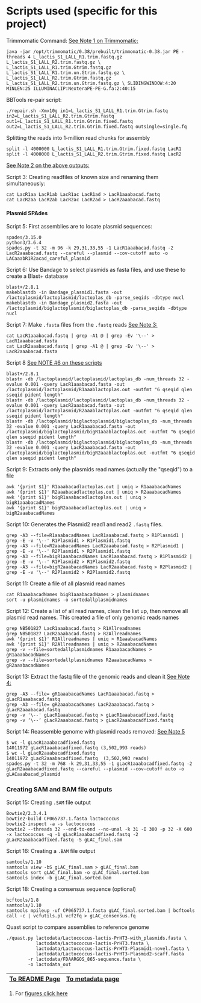 ---
---
# Scripts used (specific for this project)

<a name="trim01"></a>
Trimmomatic Command: [See Note 1 on Trimmomatic:](/notes.md#01)

`java -jar /opt/trimmomatic/0.38/prebuilt/trimmomatic-0.38.jar PE -threads 4 L_lactis_S1_LALL_R1.trim.fastq.gz L_lactis_S1_LALL_R2.trim.fastq.gz \
            L_lactis_S1_LALL_R1.trim.Gtrim.fastq.gz L_lactis_S1_LALL_R1.trim.un.Gtrim.fastq.gz \
            L_lactis_S1_LALL_R2.trim.Gtrim.fastq.gz L_lactis_S1_LALL_R2.trim.un.Gtrim.fastq.gz \
            SLIDINGWINDOW:4:20 MINLEN:25 ILLUMINACLIP:NexteraPE-PE-G.fa:2:40:15`

<a name="BB01"></a>
BBTools re-pair script:

`./repair.sh -Xmx10g in1=L_lactis_S1_LALL_R1.trim.Gtrim.fastq in2=L_lactis_S1_LALL_R2.trim.Gtrim.fastq out1=L_lactis_S1_LALL_R1.trim.Gtrim.fixed.fastq out2=L_lactis_S1_LALL_R2.trim.Gtrim.fixed.fastq outsingle=single.fq`

<a name="thresh01"></a>
Splitting the reads into 1-million read chunks for assembly

<!--

tar -czf L_lactis_S1_LALL_R1.trim.Gtrim.fastq.gz L_lactis_S1_LALL_R1.trim.Gtrim.fixed.fastq
tar -czf L_lactis_S1_LALL_R2.trim.Gtrim.fastq.gz L_lactis_S1_LALL_R2.trim.Gtrim.fixed.fastq
zcat L_lactis_S1_LALL_R1.trim.Gtrim.fastq.gz | split -l 4000000 - LacR1
zcat L_lactis_S1_LALL_R2.trim.Gtrim.fastq.gz | split -l 4000000 - LacR2

-->

```
split -l 4000000 L_lactis_S1_LALL_R1.trim.Gtrim.fixed.fastq LacR1
split -l 4000000 L_lactis_S1_LALL_R2.trim.Gtrim.fixed.fastq LacR2
```
[See Note 2 on the above outputs:](/notes.md#02)

<a name="cat01"> </a>
Script 3: Creating readfiles of known size and renaming them simultaneously:
```
cat LacR1aa LacR1ab LacR1ac LacR1ad > LacR1aaabacad.fastq
cat LacR2aa LacR2ab LacR2ac LacR2ad > LacR2aaabacad.fastq
```

#### Plasmid SPAdes

<a name="scr05"></a>
Script 5: First assemblies are to locate plasmid sequences:
```
spades/3.15.0
python3/3.6.4
spades.py -t 32 -m 96 -k 29,31,33,55 -1 LacR1aaabacad.fastq -2 LacR2aaabacad.fastq --careful --plasmid --cov-cutoff auto -o LACaaabR1R2acad_careful_plasmid
```

<a name="scr06"></a>
Script 6: Use Bandage to select plasmids as fasta files, and use these to create a Blast+ database
```
blast+/2.8.1
makeblastdb -in Bandage_plasmid1.fasta -out /lactoplasmid/lactoplasmid/lactoplas_db -parse_seqids -dbtype nucl
makeblastdb -in Bandage_plasmid2.fasta -out /lactoplasmid/biglactoplasmid/biglactoplas_db -parse_seqids -dbtype nucl
```

Script 7: Make `.fasta` files from the `.fastq` reads [See Note 3:](/notes.md#03)
<a name="scr07"></a>
```
cat LacR1aaabacad.fastq | grep -A1 @ | grep -Ev '\--' > LacR1aaabacad.fasta
cat LacR2aaabacad.fastq | grep -A1 @ | grep -Ev '\--' > LacR2aaabacad.fasta
```

<a name="scr08"></a>
Script 8 [See NOTE #6 on these scripts](/notes.md#06)
```
blast+/2.8.1
blastn -db /lactoplasmid/lactoplasmid/lactoplas_db -num_threads 32 -evalue 0.001 -query LacR1aaabacad.fasta -out /lactoplasmid/lactoplasmid/R1aaablactoplas.out -outfmt "6 qseqid qlen sseqid pident length"
blastn -db /lactoplasmid/lactoplasmid/lactoplas_db -num_threads 32 -evalue 0.001 -query LacR2aaabacad.fasta -out /lactoplasmid/lactoplasmid/R2aaablactoplas.out -outfmt "6 qseqid qlen sseqid pident length"
blastn -db /lactoplasmid/biglactoplasmid/biglactoplas_db -num_threads 32 -evalue 0.001 -query LacR1aaabacad.fasta -out /lactoplasmid/biglactoplasmid/bigR1aaablactoplas.out -outfmt "6 qseqid qlen sseqid pident length"
blastn -db /lactoplasmid/biglactoplasmid/biglactoplas_db -num_threads 32 -evalue 0.001 -query LacR2aaabacad.fasta -out /lactoplasmid/biglactoplasmid/bigR2aaablactoplas.out -outfmt "6 qseqid qlen sseqid pident length"
```

<a name="scr09"></a>
Script 9: Extracts only the plasmids read names (actually the "qseqid") to a file
```
awk '{print $1}' R1aaabacadlactoplas.out | uniq > R1aaabacadNames
awk '{print $1}' R2aaabacadlactoplas.out | uniq > R2aaabacadNames
awk '{print $1}' bigR1aaabacadlactoplas.out | uniq > bigR1aaabacadNames
awk '{print $1}' bigR2aaabacadlactoplas.out | uniq > bigR2aaabacadNames
```

<a name="scr10"></a>
Script 10: Generates the Plasmid2 read1 and read2 `.fastq` files.
```
grep -A3 --file=R1aaabacadNames LacR1aaabacad.fastq > R1Plasmid1 | grep -E -v '\--' R1Plasmid1 > R1Plasmid1.fastq
grep -A3 --file=R2aaabacadNames LacR2aaabacad.fastq > R2Plasmid1 | grep -E -v '\--' R2Plasmid1 > R2Plasmid1.fastq
grep -A3 --file=bigR1aaabacadNames LacR1aaabacad.fastq > R1Plasmid2 | grep -E -v '\--' R1Plasmid2 > R1Plasmid2.fastq
grep -A3 --file=bigR2aaabacadNames LacR2aaabacad.fastq > R2Plasmid2 | grep -E -v '\--' R2Plasmid2 > R2Plasmid2.fastq
```

<a name="scr11"></a>
Script 11: Create a file of all plasmid read names
```
cat R1aaabacadNames bigR1aaabacadNames > plasmidnames
sort -u plasmidnames -o sortedallplasmidnames
```

<a name="scr12"></a>
Script 12: Create a list of all read names, clean the list up, then remove all plasmid read names. 
This created a file of only genomic reads names
```
grep NB501827 LacR1aaabacad.fastq > R1Allreadnames
grep NB501827 LacR2aaabacad.fastq > R2Allreadnames
awk '{print $1}' R1Allreadnames | uniq > R1aaabacadNames
awk '{print $1}' R2Allreadnames | uniq > R2aaabacadNames
grep -v --file=sortedallplasmidnames R1aaabacadNames > gR1aaabacadNames
grep -v --file=sortedallplasmidnames R2aaabacadNames > gR2aaabacadNames
```

<a name="scr13"></a>
Script 13: Extract the fastq file of the genomic reads and clean it [See Note 4:](/notes.md#04)
```
grep -A3 --file= gR1aaabacadNames LacR1aaabacad.fastq > gLacR1aaabacad.fastq
grep -A3 --file= gR2aaabacadNames LacR2aaabacad.fastq > gLacR2aaabacad.fastq
grep -v '\--' gLacR1aaabacad.fastq > gLacR1aaabacadfixed.fastq
grep -v ‘\--‘ gLacR2aaabacad.fastq > gLacR2aaabacadfixed.fastq
```

<a name="scr14"></a>
Script 14: Reassemble genome with plasmid reads removed: [See Note 5](/notes.md#05)
```
$ wc -l gLacR1aaabacadfixed.fastq
14011972 gLacR1aaabacadfixed.fastq (3,502,993 reads)
$ wc -l gLacR2aaabacadfixed.fastq
14011972 gLacR2aaabacadfixed.fastq  (3,502,993 reads)
spades.py -t 32 -m 768 -k 29,31,33,55 -1 gLacR1aaabacadfixed.fastq -2 gLacR2aaabacadfixed.fastq --careful --plasmid --cov-cutoff auto -o gLACaaabacad_plasmid
```

### Creating SAM and BAM file outputs

<a name="scr15"></a>
Script 15: Creating `.SAM` file output
```
Bowtie2/2.3.4.1
bowtie2-build CP065737.1.fasta lactococcus
bowtie2-inspect -a -s lactococcus
bowtie2 --threads 32 --end-to-end --no-unal -k 31 -I 300 -p 32 -X 600 -x lactococcus -q -1 gLacR1aaabacadfixed.fastq -2 gLacR2aaabacadfixed.fastq -S gLAC_final.sam
```

<a name="scr16"></a>
Script 16: Creating a `.BAM` file output
```
samtools/1.10
samtools view -bS gLAC_final.sam > gLAC_final.bam
samtools sort gLAC_final.bam -o gLAC_final.sorted.bam
samtools index -b gLAC_final.sorted.bam
```


<a name="scr17"></a>
Script 18: Creating a consensus sequence (optional)
```
bcftools/1.8
samtools/1.10
samtools mpileup -uf CP065737.1.fasta gLAC_final.sorted.bam | bcftools call -c | vcfutils.pl vcf2fq > gLAC_consensus.fq
```

<a name="scr18"></a>
Quast script to compare assemblies to reference genome
```
./quast.py lactodata/Lactococcus-lactis-PrHT3-with_plasmids.fasta \
           lactodata/Lactococcus-lactis-PrHT3.fasta \
           lactodata/Lactococcus-lactis-PrHT3-Plasmid1-novel.fasta \
           lactodata/Lactococcus-lactis-PrHT3-Plasmid2-scaff.fasta
        -r lactodata/FDAARGOS_865-sequence.fasta \
        -o lactodata_out
```
 
  
   
    


| [To README Page](/README.md) | [To metadata page](/metadata.md) |
| --- | --- |


1. For [figures click here](/fig/)